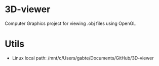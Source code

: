 # 3D-viewer
Computer Graphics project for viewing .obj files using OpenGL


# Utils

- Linux local path: /mnt/c/Users/gabte/Documents/GitHub/3D-viewer